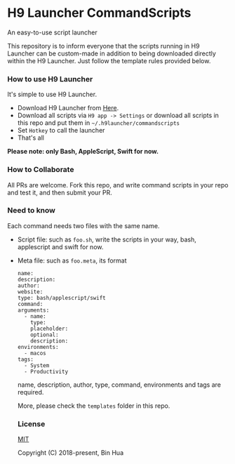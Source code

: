 # H9 Launcher CommandScripts
An easy-to-use script launcher

This repository is to inform everyone that the scripts running in H9 Launcher can be custom-made in addition to being downloaded directly within the H9 Launcher. Just follow the template rules provided below.

### How to use H9 Launcher

It's simple to use H9 Launcher.

- Download H9 Launcher from [Here](https://res.binhua.org/dl/H9.dmg).
- Download all scripts via `H9 app -> Settings` or download all scripts in this repo and put them in `~/.h9launcher/commandscripts`
- Set `Hotkey` to call the launcher
- That's all

**Please note: only Bash, AppleScript, Swift for now.**

### How to Collaborate

All PRs are welcome. Fork this repo, and write command scripts in your repo and test it, and then submit your PR.

### Need to know

Each command needs two files with the same name.
- Script file: such as `foo.sh`, write the scripts in your way, bash, applescript and swift for now.
- Meta file: such as `foo.meta`, its format
  ```
  name: 
  description: 
  author: 
  website: 
  type: bash/applescript/swift
  command: 
  arguments:
    - name: 
      type: 
      placeholder: 
      optional: 
      description: 
  environments:
    - macos
  tags:
    - System
    - Productivity
  ```

  name, description, author, type, command, environments and tags are required.

  More, please check the `templates` folder in this repo.

  ### License

  [MIT](LICENSE)
  
  Copyright (C) 2018-present, Bin Hua
